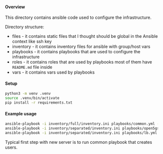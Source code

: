 #### Overview

This directory contains ansible code used to configure the infrastructure.

Directory structure:
- files - it contains static files that I thought should be global in the Ansible context like ssh key
- inventory - it contains inventory files for ansible with group/host vars
- playbooks - it contains playbooks that are used to configure the infrastructure
- roles - it contains roles that are used by playbooks most of them have `README.md` file inside
- vars - it contains vars used by playbooks

#### Setup 

```bash
python3 -m venv .venv
source .venv/bin/activate
pip install -r requirements.txt
```

#### Example usage

```bash
ansible-playbook -i inventory/full/inventory.ini playbooks/common.yml -l open5gs -u ubuntu
ansible-playbook -i inventory/separated/inventory.ini playbooks/open5gs_separated.yml -t "network,wireguard,configure"
ansible-playbook -i inventory/separated/inventory.ini playbooks/lb.yml -t "network,configure "
```


Typical first step with new server is to run common playbook that creates users. 